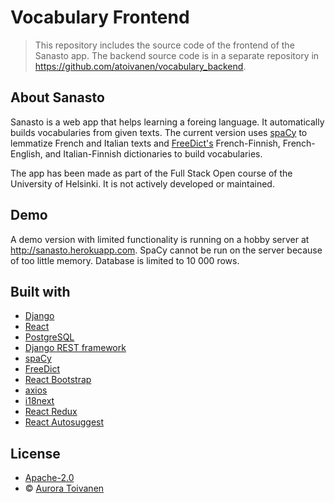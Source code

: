 # Vocabulary Frontend

> This repository includes the source code of the frontend of the Sanasto app. The backend source code is in a separate repository in https://github.com/atoivanen/vocabulary_backend.

## About Sanasto

Sanasto is a web app that helps learning a foreing language. It automatically builds vocabularies from given texts. The current version uses [spaCy](https://spacy.io/) to lemmatize French and Italian texts and [FreeDict's](https://freedict.org/) French-Finnish, French-English, and Italian-Finnish dictionaries to build vocabularies. 

The app has been made as part of the Full Stack Open course of the University of Helsinki. It is not actively developed or maintained.

## Demo

A demo version with limited functionality is running on a hobby server at http://sanasto.herokuapp.com. SpaCy cannot be run on the server because of too little memory. Database is limited to 10 000 rows.

## Built with

- [Django](https://www.djangoproject.com/)
- [React](https://reactjs.org/)
- [PostgreSQL](https://www.postgresql.org/)
- [Django REST framework](https://www.django-rest-framework.org/)
- [spaCy](https://spacy.io/)
- [FreeDict](https://freedict.org/)
- [React Bootstrap](https://react-bootstrap.netlify.com/)
- [axios](https://github.com/axios/axios)
- [i18next](https://www.i18next.com/)
- [React Redux](https://react-redux.js.org/)
- [React Autosuggest](https://react-autosuggest.js.org/)

## License

- [Apache-2.0](https://opensource.org/licenses/Apache-2.0)
- © [Aurora Toivanen](https://fi.linkedin.com/in/aurora-toivanen)